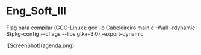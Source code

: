 # Eng_Soft_III

<p>Flag para compilar (GCC-Linux): gcc -o Cabeleireiro main.c -Wall -rdynamic $(pkg-config --cflags --libs gtk+-3.0) -export-dynamic</p>
![ScreenShot](agenda.png)
